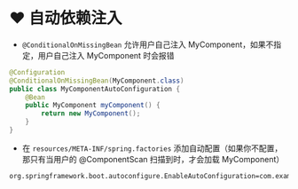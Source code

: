 # ❤️ 自动依赖注入
- `@ConditionalOnMissingBean` 允许用户自己注入 MyComponent，如果不指定，用户自己注入 MyComponent 时会报错
```java
@Configuration
@ConditionalOnMissingBean(MyComponent.class)
public class MyComponentAutoConfiguration {
    @Bean
    public MyComponent myComponent() {
        return new MyComponent();
    }
}
```
- 在 `resources/META-INF/spring.factories` 添加自动配置（如果你不配置，那只有当用户的 @ComponentScan 扫描到时，才会加载 MyComponent）
```
org.springframework.boot.autoconfigure.EnableAutoConfiguration=com.example.MyComponentAutoConfiguration
```




